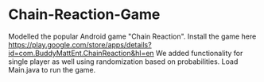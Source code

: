 # Chain-Reaction-Game

Modelled the popular Android game "Chain Reaction". Install the game here https://play.google.com/store/apps/details?id=com.BuddyMattEnt.ChainReaction&hl=en
We added functionality for single player as well using randomization based on probabilities. Load Main.java to run the game.
